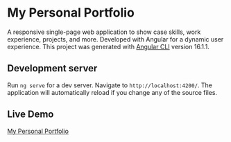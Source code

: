 # My Personal Portfolio

A responsive single-page web application to show case skills, work experience, projects, and more. Developed with Angular for a dynamic user experience. This project was generated with [Angular CLI](https://github.com/angular/angular-cli) version 16.1.1.

## Development server

Run `ng serve` for a dev server. Navigate to `http://localhost:4200/`. The application will automatically reload if you change any of the source files.

## Live Demo
[My Personal Portfolio](https://anilkumar0331.github.io/Personal-Portfolio/)
